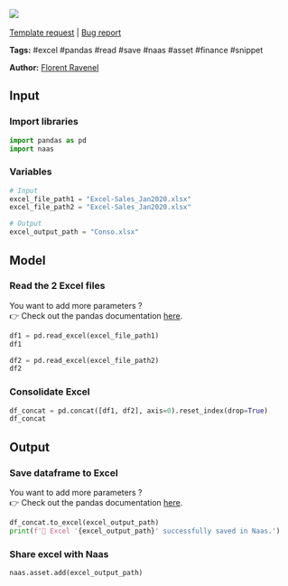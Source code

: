 <a href="https://app.naas.ai/user-redirect/naas/downloader?url=https://raw.githubusercontent.com/jupyter-naas/awesome-notebooks/master/Excel/Excel_Consolidate_files.ipynb" target="_parent"><img src="https://naasai-public.s3.eu-west-3.amazonaws.com/open_in_naas.svg"/></a><br><br><a href="https://github.com/jupyter-naas/awesome-notebooks/issues/new?assignees=&labels=&template=template-request.md&title=Tool+-+Action+of+the+notebook+">Template request</a> | <a href="https://github.com/jupyter-naas/awesome-notebooks/issues/new?assignees=&labels=bug&template=bug_report.md&title=Excel+-+Consolidate+files:+Error+short+description">Bug report</a>

**Tags:** #excel #pandas #read #save #naas #asset #finance #snippet

**Author:** [Florent Ravenel](https://www.linkedin.com/in/ACoAABCNSioBW3YZHc2lBHVG0E_TXYWitQkmwog/)

## Input

### Import libraries


```python
import pandas as pd
import naas
```

### Variables


```python
# Input
excel_file_path1 = "Excel-Sales_Jan2020.xlsx"
excel_file_path2 = "Excel-Sales_Jan2020.xlsx"

# Output
excel_output_path = "Conso.xlsx"
```

## Model

### Read the 2 Excel files

You want to add more parameters ?<br>
👉 Check out the pandas documentation <a href="https://pandas.pydata.org/docs/reference/api/pandas.read_excel.html">here</a>.


```python
df1 = pd.read_excel(excel_file_path1)
df1
```


```python
df2 = pd.read_excel(excel_file_path2)
df2
```

### Consolidate Excel


```python
df_concat = pd.concat([df1, df2], axis=0).reset_index(drop=True)
df_concat
```

## Output

### Save dataframe to Excel

You want to add more parameters ?<br>
👉 Check out the pandas documentation <a href="https://pandas.pydata.org/docs/reference/api/pandas.read_excel.html">here</a>.


```python
df_concat.to_excel(excel_output_path)
print(f'💾 Excel '{excel_output_path}' successfully saved in Naas.')
```

### Share excel with Naas


```python
naas.asset.add(excel_output_path)
```
